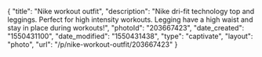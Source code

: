 {
    "title": "Nike workout outfit",
    "description": "Nike dri-fit technology top and leggings. Perfect for high intensity workouts. Legging have a high waist and stay in place during workouts!",
    "photoId": "203667423",
    "date_created": "1550431100",
    "date_modified": "1550431438",
    "type": "captivate",
    "layout": "photo",
    "url": "\/p\/nike-workout-outfit\/203667423"
}